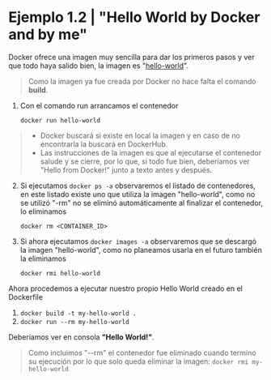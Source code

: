 [hello-world-DockerHub]: https://hub.docker.com/_/hello-world

# Ejemplo 1.2 | "Hello World by Docker and by me"
Docker ofrece una imagen muy sencilla para dar los primeros pasos y ver que todo haya salido bien, la imagen es "[hello-world][hello-world-DockerHub]".

> Como la imagen ya fue creada por Docker no hace falta el comando **build**.

1. Con el comando run arrancamos el contenedor
   
   `docker run hello-world`

>- Docker buscará si existe en local la imagen y en caso de no encontrarla la buscará en DockerHub.
>- Las instrucciones de la imagen es que al ejecutarse el contenedor salude y se cierre, por lo que, si todo fue bien, deberíamos ver "Hello from Docker!" junto a texto antes y después.

2. Si ejecutamos `docker ps -a` observaremos el listado de contenedores, en este listado existe uno que utiliza la imagen "hello-world", como no se utilizó "-rm" no se eliminó automáticamente al finalizar el contenedor, lo eliminamos 
   
   `docker rm <CONTAINER_ID>`

3. Si ahora ejecutamos `docker images -a` observaremos que se descargó la imagen "hello-world", como no planeamos usarla en el futuro también la eliminamos
   
   `docker rmi hello-world`

Ahora procedemos a ejecutar nuestro propio Hello World creado en el Dockerfile
1. `docker build -t my-hello-world .`
2. `docker run --rm my-hello-world`

Deberíamos ver en consola **"Hello World!"**.

> Como incluimos "--rm" el contenedor fue eliminado cuando termino su ejecución por lo que solo queda eliminar la imagen: `docker rmi my-hello-world`
